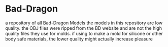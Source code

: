 # Bad-Dragon

a repository of all Bad-Dragon Models
the models in this repository are low quality. the OBJ files were ripped from the BD website and are not the high quality files they use for molds. if using to make a mold for silicone or other body safe materials, the lower quality might actually increase pleasure

